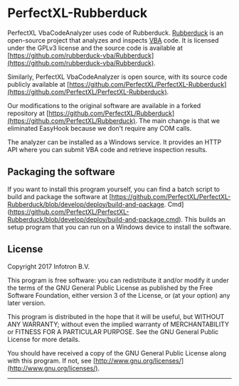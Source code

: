 PerfectXL-Rubberduck
====================

PerfectXL VbaCodeAnalyzer uses code of Rubberduck. [Rubberduck](http://rubberduckvba.com/) is an open-source project that analyzes and inspects [VBA](https://en.wikipedia.org/wiki/Visual_Basic_for_Applications) code. It is licensed under the GPLv3 license and the source code is available at [https://github.com/rubberduck-vba/Rubberduck](https://github.com/rubberduck-vba/Rubberduck).

Similarly, PerfectXL VbaCodeAnalyzer is open source, with its source code publicly available at [https://github.com/PerfectXL/PerfectXL-Rubberduck](https://github.com/PerfectXL/PerfectXL-Rubberduck).

Our modifications to the original software are available in a forked repository at [https://github.com/PerfectXL/Rubberduck](https://github.com/PerfectXL/Rubberduck). The main change is that we eliminated EasyHook because we don't require any COM calls.

The analyzer can be installed as a Windows service. It provides an HTTP API where you can submit VBA code and retrieve inspection results.

Packaging the software
----------------------

If you want to install this program yourself, you can find a batch script to build and package the software at [https://github.com/PerfectXL/PerfectXL-Rubberduck/blob/develop/deploy/build-and-package. Cmd] (https://github.com/PerfectXL/PerfectXL-Rubberduck/blob/develop/deploy/build-and-package.cmd). This builds an setup program that you can run on a Windows device to install the software.

License
-------

Copyright 2017 Infotron B.V.

This program is free software: you can redistribute it and/or modify it under the terms of the GNU General Public License as published by the Free Software Foundation, either version 3 of the License, or (at your option) any later version.

This program is distributed in the hope that it will be useful, but WITHOUT ANY WARRANTY; without even the implied warranty of MERCHANTABILITY or FITNESS FOR A PARTICULAR PURPOSE. See the GNU General Public License for more details.

You should have received a copy of the GNU General Public License along with this program. If not, see [http://www.gnu.org/licenses/](http://www.gnu.org/licenses/).

------------------------------------------------------------------------
